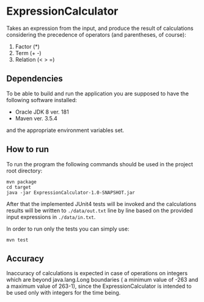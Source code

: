 # ExpressionCalculator

Takes an expression from the input, and produce
the result of calculations considering the precedence of operators (and parentheses, of course):

1. Factor (*)
2. Term (+ -)
3. Relation (< > =)


## Dependencies

To be able to build and run the application you are supposed to have the following software installed:

 * Oracle JDK 8 ver. 181
 * Maven ver. 3.5.4  
 
 
  and the appropriate environment variables set.


## How to run

To run the program the following commands should be used in the project root directory:

`mvn package`
<br/>
`cd target`
<br/>
`java -jar ExpressionCalculator-1.0-SNAPSHOT.jar`

After that the implemented JUnit4 tests will be invoked and 
the calculations results will be written to `./data/out.txt` line by line 
based on the provided input expressions in `./data/in.txt`.  

In order to run only the tests you can simply use:


`mvn test` 

## Accuracy

Inaccuracy of calculations is expected in case of operations on integers which are beyond 
java.lang.Long boundaries ( a minimum value of -263 and a maximum value of 263-1), since
the ExpressionCalculator is intended to be used only with integers for the time being. 
